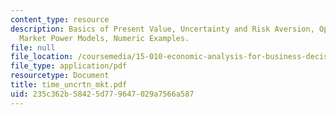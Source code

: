 ```yaml
---
content_type: resource
description: Basics of Present Value, Uncertainty and Risk Aversion, Option Value,
  Market Power Models, Numeric Examples.
file: null
file_location: /coursemedia/15-010-economic-analysis-for-business-decisions-fall-2004/235c362b58425d779647029a7566a587_time_uncrtn_mkt.pdf
file_type: application/pdf
resourcetype: Document
title: time_uncrtn_mkt.pdf
uid: 235c362b-5842-5d77-9647-029a7566a587
---
```

